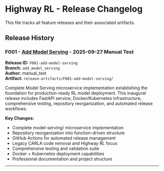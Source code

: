 # Highway RL - Release Changelog

This file tracks all feature releases and their associated artifacts.

## Release History

### F001 - [Add Model Serving](manual-test-release) - 2025-09-27 Manual Test

**Release ID:** `F001-add-model-serving`  
**Branch:** `add_model_serving`  
**Author:** manual_test  
**Artifact:** `release-artifacts/F001-add-model-serving/`

Complete Model Serving microservice implementation establishing the foundation for production-ready RL model deployment. This inaugural release includes FastAPI service, Docker/Kubernetes infrastructure, comprehensive testing, repository reorganization, and automated release workflows.

**Key Changes:**
- Complete model-serving/ microservice implementation
- Repository reorganization into function-driven structure
- GitHub Actions for automated release management
- Legacy CARLA code removal and Highway RL focus
- Comprehensive testing and validation suite
- Docker + Kubernetes deployment capabilities
- Professional documentation and project structure

---
